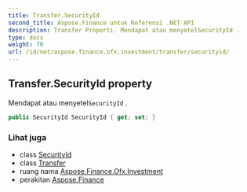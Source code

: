 ```yaml
---
title: Transfer.SecurityId
second_title: Aspose.Finance untuk Referensi .NET API
description: Transfer Properti. Mendapat atau menyetelSecurityId .
type: docs
weight: 70
url: /id/net/aspose.finance.ofx.investment/transfer/securityid/
---
```

## Transfer.SecurityId property

Mendapat atau menyetel`SecurityId` .

```csharp
public SecurityId SecurityId { get; set; }
```

### Lihat juga

* class [SecurityId](../../../aspose.finance.ofx/securityid/)
* class [Transfer](../)
* ruang nama [Aspose.Finance.Ofx.Investment](../../transfer/)
* perakitan [Aspose.Finance](../../../)



